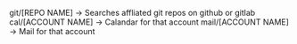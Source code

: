 git/[REPO NAME] -> Searches affliated git repos on github or gitlab 
cal/[ACCOUNT NAME] -> Calandar for that account
mail/[ACCOUNT NAME] -> Mail for that account 
